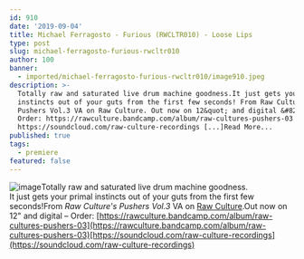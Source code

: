 ```yaml
---
id: 910
date: '2019-09-04'
title: Michael Ferragosto - Furious (RWCLTR010) - Loose Lips
type: post
slug: michael-ferragosto-furious-rwcltr010
author: 100
banner:
  - imported/michael-ferragosto-furious-rwcltr010/image910.jpeg
description: >-
  Totally raw and saturated live drum machine goodness.It just gets your primal
  instincts out of your guts from the first few seconds! From Raw Culture&#39;s
  Pushers Vol.3 VA on Raw Culture. Out now on 12&quot; and digital &#8211;
  Order: https://rawculture.bandcamp.com/album/raw-cultures-pushers-03
  https://soundcloud.com/raw-culture-recordings [...]Read More...
published: true
tags:
  - premiere
featured: false
---
```

![image](../imported/michael-ferragosto-furious-rwcltr010/image910.jpeg)Totally raw and saturated live drum machine goodness.  
It just gets your primal instincts out of your guts from the first few seconds!From _Raw Culture's Pushers Vol.3_ VA on [Raw Culture](https://rawculture.bandcamp.com).Out now on 12" and digital – Order: [](https://www.deejay.de/Various_Artists_Raw_Culture%E2%80%99s_Pushers_03_RWCLTR010_Vinyl__933023)[https://rawculture.bandcamp.com/album/raw-cultures-pushers-03](https://rawculture.bandcamp.com/album/raw-cultures-pushers-03)[https://soundcloud.com/raw-culture-recordings](https://soundcloud.com/raw-culture-recordings)